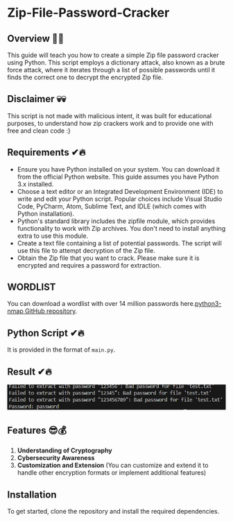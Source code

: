 # Zip-File-Password-Cracker

## Overview 👀🎯
This guide will teach you how to create a simple Zip file password cracker using Python. This script employs a dictionary attack, also known as a brute force attack, where it iterates through a list of possible passwords until it finds the correct one to decrypt the encrypted Zip file.

## Disclaimer 💀💀
This script is not made with malicious intent, it was built for educational purposes, to understand how zip crackers work and to provide one with free and clean code :}

## Requirements ✔🔥
- Ensure you have Python installed on your system. You can download it from the official Python website. This guide assumes you have Python 3.x installed.
- Choose a text editor or an Integrated Development Environment (IDE) to write and edit your Python script. Popular choices include Visual Studio Code, PyCharm, Atom, Sublime Text, and IDLE (which comes with Python installation).
- Python's standard library includes the zipfile module, which provides functionality to work with Zip archives. You don't need to install anything extra to use this module.
- Create a text file containing a list of potential passwords. The script will use this file to attempt decryption of the Zip file.
- Obtain the Zip file that you want to crack. Please make sure it is encrypted and requires a password for extraction.

## WORDLIST
You can download a wordlist with over 14 million passwords here.[python3-nmap GitHub repository](https://github.com/nmmapper/python3-nmap).


## Python Script  ✔🔥
It is provided in the format of `main.py`. 

## Result ✔🔥
<div> 
       <img src="https://github.com/Kumarabhijeet1608/Zip-File-Password-Cracker/blob/main/1.png" /> 
     </div>  

## Features 😎💰

1. **Understanding of Cryptography**
2. **Cybersecurity Awareness**
3. **Customization and Extension** (You can customize and extend it to handle other encryption formats or implement additional features)

## Installation
To get started, clone the repository and install the required dependencies.

